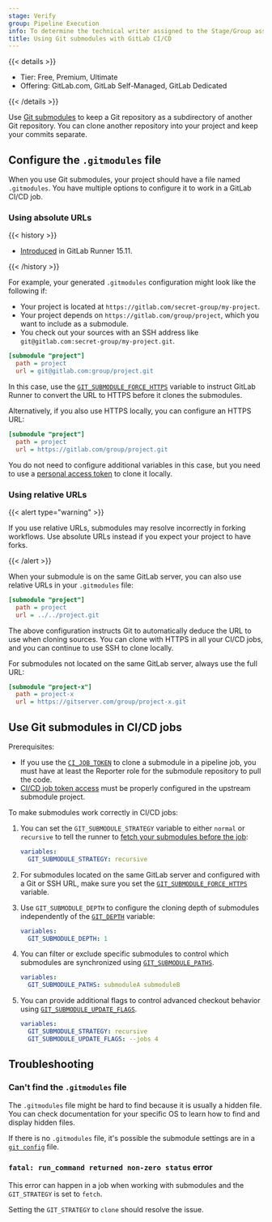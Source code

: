 ```yaml
---
stage: Verify
group: Pipeline Execution
info: To determine the technical writer assigned to the Stage/Group associated with this page, see https://handbook.gitlab.com/handbook/product/ux/technical-writing/#assignments
title: Using Git submodules with GitLab CI/CD
---
```


{{< details >}}

- Tier: Free, Premium, Ultimate
- Offering: GitLab.com, GitLab Self-Managed, GitLab Dedicated

{{< /details >}}

Use [Git submodules](https://git-scm.com/book/en/v2/Git-Tools-Submodules) to keep
a Git repository as a subdirectory of another Git repository. You can clone another
repository into your project and keep your commits separate.

## Configure the `.gitmodules` file

When you use Git submodules, your project should have a file named `.gitmodules`.
You have multiple options to configure it to work in a GitLab CI/CD job.

### Using absolute URLs

{{< history >}}

- [Introduced](https://gitlab.com/gitlab-org/gitlab-runner/-/merge_requests/3198) in GitLab Runner 15.11.

{{< /history >}}

For example, your generated `.gitmodules` configuration might look like the following if:

- Your project is located at `https://gitlab.com/secret-group/my-project`.
- Your project depends on `https://gitlab.com/group/project`, which you want
  to include as a submodule.
- You check out your sources with an SSH address like `git@gitlab.com:secret-group/my-project.git`.

```ini
[submodule "project"]
  path = project
  url = git@gitlab.com:group/project.git
```

In this case, use the [`GIT_SUBMODULE_FORCE_HTTPS`](configure_runners.md#rewrite-submodule-urls-to-https) variable
to instruct GitLab Runner to convert the URL to HTTPS before it clones the submodules.

Alternatively, if you also use HTTPS locally, you can configure an HTTPS URL:

```ini
[submodule "project"]
  path = project
  url = https://gitlab.com/group/project.git
```

You do not need to configure additional variables in this case, but you need to use a
[personal access token](../../user/profile/personal_access_tokens.md) to clone it locally.

### Using relative URLs

{{< alert type="warning" >}}

If you use relative URLs, submodules may resolve incorrectly in forking workflows.
Use absolute URLs instead if you expect your project to have forks.

{{< /alert >}}

When your submodule is on the same GitLab server, you can also use relative URLs in
your `.gitmodules` file:

```ini
[submodule "project"]
  path = project
  url = ../../project.git
```

The above configuration instructs Git to automatically deduce the URL to
use when cloning sources. You can clone with HTTPS in all your CI/CD jobs, and you
can continue to use SSH to clone locally.

For submodules not located on the same GitLab server, always use the full URL:

```ini
[submodule "project-x"]
  path = project-x
  url = https://gitserver.com/group/project-x.git
```

## Use Git submodules in CI/CD jobs

Prerequisites:

- If you use the [`CI_JOB_TOKEN`](../jobs/ci_job_token.md) to clone a submodule in a
  pipeline job, you must have at least the Reporter role for the submodule repository to pull the code.
- [CI/CD job token access](../jobs/ci_job_token.md#control-job-token-access-to-your-project) must be properly configured in the upstream submodule project.

To make submodules work correctly in CI/CD jobs:

1. You can set the `GIT_SUBMODULE_STRATEGY` variable to either `normal` or `recursive`
   to tell the runner to [fetch your submodules before the job](configure_runners.md#git-submodule-strategy):

   ```yaml
   variables:
     GIT_SUBMODULE_STRATEGY: recursive
   ```

1. For submodules located on the same GitLab server and configured with a Git or SSH URL, make sure
   you set the [`GIT_SUBMODULE_FORCE_HTTPS`](configure_runners.md#rewrite-submodule-urls-to-https) variable.

1. Use `GIT_SUBMODULE_DEPTH` to configure the cloning depth of submodules independently of the [`GIT_DEPTH`](configure_runners.md#shallow-cloning) variable:

   ```yaml
   variables:
     GIT_SUBMODULE_DEPTH: 1
   ```

1. You can filter or exclude specific submodules to control which submodules are synchronized using
   [`GIT_SUBMODULE_PATHS`](configure_runners.md#sync-or-exclude-specific-submodules-from-ci-jobs).

   ```yaml
   variables:
     GIT_SUBMODULE_PATHS: submoduleA submoduleB
   ```

1. You can provide additional flags to control advanced checkout behavior using
   [`GIT_SUBMODULE_UPDATE_FLAGS`](configure_runners.md#git-submodule-update-flags).

   ```yaml
   variables:
     GIT_SUBMODULE_STRATEGY: recursive
     GIT_SUBMODULE_UPDATE_FLAGS: --jobs 4
   ```

## Troubleshooting

### Can't find the `.gitmodules` file

The `.gitmodules` file might be hard to find because it is usually a hidden file.
You can check documentation for your specific OS to learn how to find and display
hidden files.

If there is no `.gitmodules` file, it's possible the submodule settings are in a
[`git config`](https://www.atlassian.com/git/tutorials/setting-up-a-repository/git-config) file.

### `fatal: run_command returned non-zero status` error

This error can happen in a job when working with submodules and the `GIT_STRATEGY` is set to `fetch`.

Setting the `GIT_STRATEGY` to `clone` should resolve the issue.
